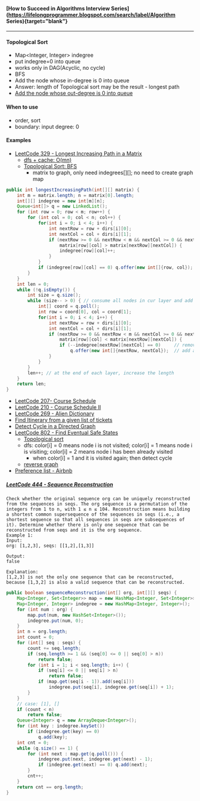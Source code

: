 #### [How to Succeed in Algorithms Interview Series](https://lifelongprogrammer.blogspot.com/search/label/Algorithm Series){target="blank"}
<script src="https://lifelongprogrammer.blogspot.com/feeds/posts/default/-/Algorithm Series?orderby=updated&amp;alt=json-in-script&amp;callback=series&amp;max-results=20"></script>

---

#### Topological Sort
- Map<Integer, Integer> indegree
- put indegree=0 into queue
- works only in DAG(Acyclic, no cycle)
- BFS <!-- - [dfs] -->
- Add the node whose in-degree is 0 into queue
- Answer: length of Topological sort may be the result - longest path
- [Add the node whose out-degree is 0 into queue](https://leetcode.com/problems/find-eventual-safe-states/discuss/120633/Java-Solution-(DFS-andand-Topological-Sort))

#### When to use
- order, sort
- boundary: input degree: 0

#### Examples
- [LeetCode 329 - Longest Increasing Path in a Matrix](https://leetcode.com/problems/longest-increasing-path-in-a-matrix/discuss/144558/Java-BFS-Topological-Sort)
  - [dfs + cache: O(mn)](https://www.programcreek.com/2014/05/leetcode-longest-increasing-path-in-a-matrix-java/)
  - [Topological Sort: BFS](https://leetcode.com/problems/longest-increasing-path-in-a-matrix/discuss/144558/Java-BFS-Topological-Sort)
    - matrix to graph, only need indegrees[][]; no need to create graph map
```Java
public int longestIncreasingPath(int[][] matrix) {
    int m = matrix.length; n = matrix[0].length;
    int[][] indegree = new int[m][n];
    Queue<int[]> q = new LinkedList();
    for (int row = 0; row < m; row++) {
        for (int col = 0; col < n; col++) {
            for(int i = 0; i < 4; i++) {
                int nextRow = row + dirs[i][0];
                int nextCol = col + dirs[i][1];
                if (nextRow >= 0 && nextRow < m && nextCol >= 0 && nextCol < n &&
                    matrix[row][col] > matrix[nextRow][nextCol]) {
                    indegree[row][col]++;
                }
            }
            if (indegree[row][col] == 0) q.offer(new int[]{row, col});
        }
    }
    int len = 0;
    while (!q.isEmpty()) {
        int size = q.size();
        while (size-- > 0) { // consume all nodes in cur layer and add next layer into queue
            int[] coord = q.poll();
            int row = coord[0], col = coord[1];
            for(int i = 0; i < 4; i++) {
                int nextRow = row + dirs[i][0];
                int nextCol = col + dirs[i][1];
                if (nextRow >= 0 && nextRow < m && nextCol >= 0 && nextCol < n &&
                    matrix[row][col] < matrix[nextRow][nextCol]) {
                    if (--indegree[nextRow][nextCol] == 0)     // remove edge
                        q.offer(new int[]{nextRow, nextCol});  // add as next level node
                }
            }
        }
        len++; // at the end of each layer, increase the length
    }
    return len;
}
```
- [LeetCode 207- Course Schedule](https://leetcode.com/problems/course-schedule/)
- [LeetCode 210 - Course Schedule II](https://www.programcreek.com/2014/06/leetcode-course-schedule-ii-java/)
- [LeetCode 269 -  Alien Dictionary](https://zhuhan0.blogspot.com/2017/06/leetcode-269-alien-dictionary.html)
- [Find Itinerary from a given list of tickets]()
- [Detect Cycle in a Directed Graph](https://tekjutsu.wordpress.com/2010/02/03/3/)
- [LeetCode 802 - Find Eventual Safe States](https://leetcode.com/problems/find-eventual-safe-states/discuss/120633/Java-Solution-(DFS-andand-Topological-Sort))
  - [Topological sort](https://leetcode.com/problems/find-eventual-safe-states/discuss/120633/Java-Solution-(DFS-andand-Topological-Sort))
  - dfs: color[i] = 0 means node i is not visited; color[i] = 1 means node i is visiting; color[i] = 2 means node i has been already visited
    - when color[i] = 1 and it is visited again; then detect cycle
  - [reverse graph](https://leetcode.com/articles/find-eventual-safe-states/)
- [Preference list - Airbnb](https://github.com/allaboutjst/airbnb/blob/master/src/main/java/preference_list/PreferenceList.java)

##### [LeetCode 444 - Sequence Reconstruction](https://www.jiuzhang.com/solutions/sequence-reconstruction/)
```text
Check whether the original sequence org can be uniquely reconstructed from the sequences in seqs. The org sequence is a permutation of the integers from 1 to n, with 1 ≤ n ≤ 104. Reconstruction means building a shortest common supersequence of the sequences in seqs (i.e., a shortest sequence so that all sequences in seqs are subsequences of it). Determine whether there is only one sequence that can be reconstructed from seqs and it is the org sequence.
Example 1:
Input:
org: [1,2,3], seqs: [[1,2],[1,3]]

Output:
false

Explanation:
[1,2,3] is not the only one sequence that can be reconstructed, because [1,3,2] is also a valid sequence that can be reconstructed.
```
```java
public boolean sequenceReconstruction(int[] org, int[][] seqs) {
    Map<Integer, Set<Integer>> map = new HashMap<Integer, Set<Integer>>();
    Map<Integer, Integer> indegree = new HashMap<Integer, Integer>();
    for (int num : org) {
        map.put(num, new HashSet<Integer>());
        indegree.put(num, 0);
    }
    int n = org.length;
    int count = 0;
    for (int[] seq : seqs) {
        count += seq.length;
        if (seq.length >= 1 && (seq[0] <= 0 || seq[0] > n))
            return false;
        for (int i = 1; i < seq.length; i++) {
            if (seq[i] <= 0 || seq[i] > n)
                return false;
            if (map.get(seq[i - 1]).add(seq[i]))
                indegree.put(seq[i], indegree.get(seq[i]) + 1);
        }
    }
    // case: [1], []
    if (count < n)
        return false;
    Queue<Integer> q = new ArrayDeque<Integer>();
    for (int key : indegree.keySet())
        if (indegree.get(key) == 0)
            q.add(key);
    int cnt = 0;
    while (q.size() == 1) {
        for (int next : map.get(q.poll())) {
            indegree.put(next, indegree.get(next) - 1);
            if (indegree.get(next) == 0) q.add(next);
        }
        cnt++;
    }
    return cnt == org.length;
}
```
